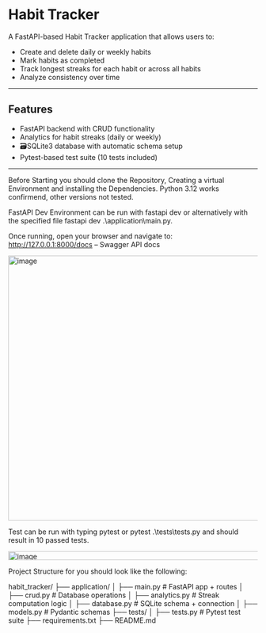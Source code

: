 # Habit Tracker
A FastAPI-based Habit Tracker application that allows users to:

- Create and delete daily or weekly habits
- Mark habits as completed
- Track longest streaks for each habit or across all habits
- Analyze consistency over time

---

## Features

- FastAPI backend with CRUD functionality
- Analytics for habit streaks (daily or weekly)
- 🗃SQLite3 database with automatic schema setup
- Pytest-based test suite (10 tests included)

---
Before Starting you should clone the Repository, Creating a virtual Environment and installing the Dependencies.
Python 3.12 works confirmend, other versions not tested.

FastAPI Dev Environment can be run with fastapi dev or alternatively with the specified file fastapi dev .\application\main.py.

Once running, open your browser and navigate to:
http://127.0.0.1:8000/docs – Swagger API docs

<img width="1474" height="535" alt="image" src="https://github.com/user-attachments/assets/d16ddeaa-cf5e-4646-8ea7-7a5e477fb8d3" />


Test can be run with typing pytest or pytest .\tests\tests.py and should result in 10 passed tests.

<img width="1466" height="18" alt="image" src="https://github.com/user-attachments/assets/044278cb-7c77-4bb9-aad0-09bea0db1ef7" />



Project Structure for you should look like the following:

habit_tracker/
├── application/
│   ├── main.py            # FastAPI app + routes
│   ├── crud.py            # Database operations
│   ├── analytics.py       # Streak computation logic
│   ├── database.py        # SQLite schema + connection
│   ├── models.py          # Pydantic schemas
├── tests/
│   ├── tests.py           # Pytest test suite
├── requirements.txt
├── README.md
